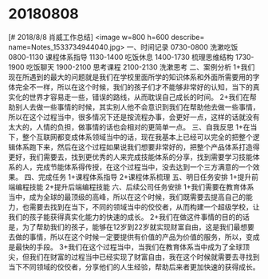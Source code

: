 # 20180808

[# 2018/8/8 肖威工作总结]
<image w=800 h=600 describe= name=Notes_1533734944040.jpg>
一、时间记录
0730-0800 洗漱吃饭
0800-1130 课程体系指导
1130-1400 吃饭休息
1400-1730 梳理思维结构
1730-1900 吃饭聊天
1900-2100 思考课程
2100-2130 洗漱思考
二、案例分析
1+我们现在所遇到的最大的问题就是我们在学校里面所学的知识体系和外面所需要用的字体完全不一样，所以在这个时候，我们的孩子们才不能够非常好的认知，当下的真实化的世界才容易走一些，错误的路线，从而耽误自己成长的时间。
2+我们在帮助别人去做一些事情的时候，其实别人他不会意识到我们在帮助他去做一些事情，所以在这个过程当中，很多情况下还是按流程办事，会更好一点，这样的话就没有太大的，人情的负担，做事情的话也会相对的更简单一点。
三、自我反思
1+在当下，整个互联网都变成体系领域当中的话，现在我基本上已经可以完全的把整个逻辑体系跑下来，然后在这个过程如果说我们想要非常好的，把整个产品体系打造得更好，我们需要去，找到更优秀的人来完成技能体系的分享，找到需要学习技能体系的人，完成节能体系得传授，在这个过程当中，没去达到一个三方满意的一个效果。
四、完成任务
1+课程体系指导
2+课程体系梳理
五、明日任务安排
1+提升前端编程技能
2+提升后端编程技能
六、后续公司任务安排
1+我们需要在教育体系当中，成为全球的最顶级的高峰，所以在这个时候，我们既需要去提高自己的能力，也需要去找到在当下，不同的领域当中的佼佼者，从而构建一个超级学校，让我们的孩子能获得真实化能力的快速的成长。
2+我们在做这件事情的目的的话是，为了帮助我们的孩子，能够在12岁到22岁就实现财富自由，这是我们最想要去做的事情，所以在这个时候一定要提供有价值的产品为价值的服务，所以，变成是最快的手段。
3+我们在这个过程当中，当我们在教育体系当中成为了全球顶尖，但我们在财富的过程当中已经实现了财富自由，我在这个时候就需要去寻找到当下不同领域的佼佼者，分享他们的人生经验，帮助后来者更加快速的获得成长。
